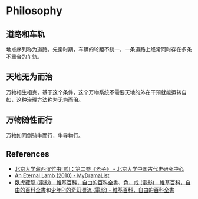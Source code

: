 # Philosophy

## 道路和车轨
地点序列称为道路。先秦时期，车辆的轮距不统一，一条道路上经常同时存在多条不重合的车轨。

## 天地无为而治
万物相生相克，基于这个条件，这个万物系统不需要天地的外在干预就能运转自如，这种治理方法称为无为而治。

## 万物随性而行
万物如同倒骑牛而行，牛导物行。

## References
- [北京大学藏西汉竹书[贰]：第二卷《老子》 - 北京大学中国古代史研究中心](https://zggds.pku.edu.cn/xzxz/58180.htm)
- [An Eternal Lamb (2010) - MyDramaList](https://mydramalist.com/722607-an-eternal-lamb)
- [臥虎藏龍 (電影) - 維基百科，自由的百科全書](https://zh.wikipedia.org/zh-tw/臥虎藏龍_(電影))、[色，戒 (電影) - 維基百科，自由的百科全書](https://zh.wikipedia.org/zh-tw/色，戒_(電影))和[少年Pi的奇幻漂流 (電影) - 維基百科，自由的百科全書](https://zh.wikipedia.org/zh-tw/少年Pi的奇幻漂流_(電影))
